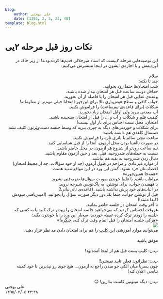```yaml
---
blog:
    author: علی بهجتی
    date: [1395, 2, 5, 23, 48]
template: blog.html
---
```

# نکات روز قبل مرحله ۲یی

<div class="cnt">
<div dir="rtl">این توصیه‌هایی مرحله‌ ۲ییست که استاد میرجلالی قدیم‌ها کرده‌بودند! از زیر خاک در آوردیمش و با اجازه‌ی ایشون در اینجا منتشرش می‌کنیم:</div>
<div dir="rtl">
<br/>سلام</div>
<div dir="rtl">چند تا نکته:</div>
<div dir="rtl">شب امتحان‌ها حتما زود بخوابید.</div>
<div dir="rtl">حداقل دوسه ساعت قبل هر امتحان بیدار شده باشید.</div>
<div dir="rtl">وعده‌ی غذایی قبل هر امتحان را با فاصله از آن بخورید.<br/>
</div>
<div dir="rtl">خواب کافی و سطح هوش‌یاری بالا برای این‌جور امتحانا خیلی مهم‌تر از معلوماته!<br/>
</div>
<div dir="rtl">شکلات (برای قاعده‌ی نیم‌ساعت) را فراموش نکنید.</div>
<div dir="rtl">آب معدنی ببرید ولی اوایل امتحان زیاد نخورید.</div>
<div dir="rtl">کیفیت قلم و شکلات و آب و ... را قبل از امتحان سنجیده باشید.</div>
<div dir="rtl">امتحان، محل تست اجناس برای بار اول نیست!</div>
<div dir="rtl">برای شکلات و خوردنی‌های دیگه یه چیزی ببرید که وسط جلسه دست‌وپَرتون کثیف نشه.</div>
<div dir="rtl">دستمال کاغذی هم داشته باشید!</div>
<div dir="rtl">ساعت مچی سالم با باتری تازه را فراموش نکنید.</div>
<div dir="rtl">در صورت ناآشنا بودن محل آزمون، آنجا را از قبل شناسایی کنید.</div>
<div dir="rtl">نیم ساعت زودتر از شروع هر آزمون، در محل حاضر باشید.</div>
<div dir="rtl">نسبت به حمله‌های ضدروحیه، قبل، بعد و حین آزمون مقاوم باشید.</div>
<div dir="rtl">دنبال زدن ضدروحیه به بقیه هم نباشید.</div>
<div dir="rtl">از موارد غیرعادی و مزاحم در طول آزمون (چه از خود سؤالات، چه از محیط امتحان) اعصاب‌تان خرد نشود. گفتن این ورد در این مواقع مفید هست:</div>
<div dir="rtl">«همه‌جا همین‌جوره»</div>
<div dir="rtl">مواظب باشید با غلط خوندن صورت سؤال‌ها ضربه‌فنی نشوید.</div>
<div dir="rtl">با فهمیدن جواب، برای نوشتن، به پاک‌نویس شیرجه نروید.</div>
<div dir="rtl">در اثبات‌های خود پرش نداشته باشید. (قاعده‌ی تاتی‌نباتی!)<br/>
</div>
<div dir="rtl">قبل از نوشتن جواب، حتما یک دور دیگر صورت سؤال را بخوانید. (امید‌ریاضی‌ سودش اکیدا مثبته!)</div>
<div dir="rtl">تا آخر وقت امتحان در جلسه حاضر بمانید.</div>
<div dir="rtl">هروقت احساس کردید که می‌خواهید جلسه امتحان را زودتر ترک کنید یا به کسی که جلسه را زودتر ترک کرده غبطه خوردید، سه‌بار این ورد را با خودتون بگید:</div>
<div dir="rtl">«هرکی جلسه امتحان را قبل اتمام وقت ترک کنه، <u>جیگر</u>ه!»</div>
<div dir="rtl">
<a href="//bayanbox.ir/info/2645499839432867962/khar" target="_blank"><img src="http://bayanbox.ir/thumb/2645499839432867962/khar.jpg"/></a><b></b><i></i><u></u><sub></sub><sup></sup><strike></strike><br/>
</div>
<div dir="rtl">می‌توانید موارد آموزشی <a href="http://mov1.tebyan.net/1388/09/Comedy1-MrBean1.wmv61504.wmv" target="_blank">این کلیپ</a> را هم برای امتحان دادن مد نظر قرار دهید.</div>
<div dir="rtl"><br/></div>
<div dir="rtl">موفق باشید</div>
<div dir="rtl"><br/></div>
<div dir="rtl">پ.ن: کلیپ پست قبل هم از اینجا آمده‌بود!<br/>
</div>
<div dir="rtl"><br/></div>
<div dir="rtl">پ.ن: نظراتون فعلن تایید نمیشن!!</div>
<div dir="rtl">چون یسریا میان الکی جو میدن راجع به آزمون... هیچ جوی رو نپذیرین تا خود کمیته نتایجی اعلان کنه!</div>
<div dir="rtl"><br/></div>
<div dir="rtl">پ.ن: دیگه میتونین کامنت بذارین! 😊</div>
</div>

<div class="blog-info">
    <div class="blog-author">علی بهجتی</div>
    <div class="blog-date">۱۳۹۵/۰۲/۰۵ ۲۳:۴۸</div>
</div>

